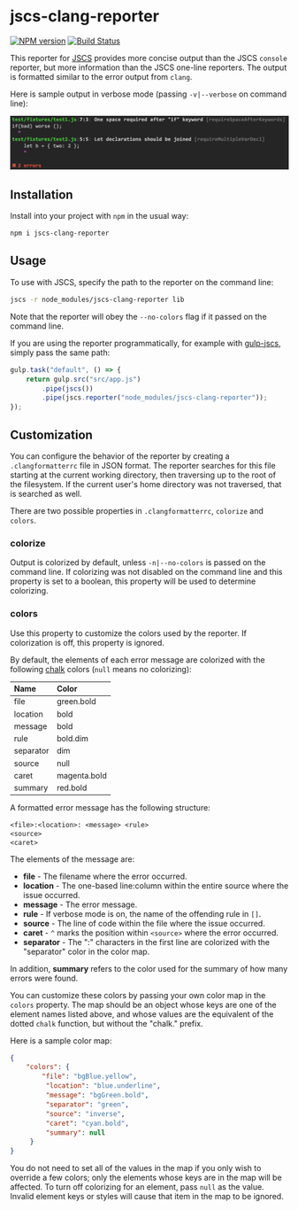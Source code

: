 jscs-clang-reporter
===================

[![NPM version][npm-image]][npm-url] [![Build Status][travis-image]][travis-url]

This reporter for [JSCS](http://jscs.info) provides more concise output than the JSCS `console` reporter, but more information than the JSCS one-line reporters. The output is formatted similar to the error output from `clang`.

Here is sample output in verbose mode (passing `-v|--verbose` on command line):

![ ](docs/report.png)



## Installation

Install into your project with `npm` in the usual way:

```sh
npm i jscs-clang-reporter
```



## Usage

To use with JSCS, specify the path to the reporter on the command line:

```sh
jscs -r node_modules/jscs-clang-reporter lib
```

Note that the reporter will obey the `--no-colors` flag if it passed on the command line.

If you are using the reporter programmatically, for example with [gulp-jscs](https://www.npmjs.com/package/gulp-jscs), simply pass the same path:

```js
gulp.task("default", () => {
    return gulp.src("src/app.js")
        .pipe(jscs())
        .pipe(jscs.reporter("node_modules/jscs-clang-reporter"));
});
```



## Customization

You can configure the behavior of the reporter by creating a `.clangformatterrc` file in JSON format. The reporter searches for this file starting at the current working directory, then traversing up to the root of the filesystem. If the current user's home directory was not traversed, that is searched as well.

There are two possible properties in `.clangformatterrc`, `colorize` and `colors`.


### colorize

Output is colorized by default, unless `-n|--no-colors` is passed on the command line. If colorizing was not disabled on the command line and this property is set to a boolean, this property will be used to determine colorizing.


### colors

Use this property to customize the colors used by the reporter. If colorization is off, this property is ignored.

By default, the elements of each error message are colorized with the following [chalk](https://github.com/chalk/chalk) colors (`null` means no colorizing):

Name      | Color
:-------  | :-----
file      | green.bold
location  | bold
message   | bold
rule      | bold.dim
separator | dim
source    | null
caret     | magenta.bold
summary   | red.bold

A formatted error message has the following structure:

```
<file>:<location>: <message> <rule>
<source>
<caret>
```

The elements of the message are:

- **file** - The filename where the error occurred.
- **location** - The one-based line:column within the entire source where the issue occurred.
- **message** - The error message.
- **rule** - If verbose mode is on, the name of the offending rule in `[]`.
- **source** - The line of code within the file where the issue occurred.
- **caret** - `^` marks the position within `<source>` where the error occurred.
- **separator** - The ":" characters in the first line are colorized with the "separator" color in the color map.

In addition, **summary** refers to the color used for the summary of how many errors were found.

You can customize these colors by passing your own color map in the `colors` property. The map should be an object whose keys are one of the element names listed above, and whose values are the equivalent of the dotted `chalk` function, but without the "chalk." prefix.

Here is a sample color map:

```json
{
    "colors": {
        "file": "bgBlue.yellow",
	     "location": "blue.underline",
	     "message": "bgGreen.bold",
	     "separator": "green",
	     "source": "inverse",
	     "caret": "cyan.bold",
	     "summary": null
	 }
}
```

You do not need to set all of the values in the map if you only wish to override a few colors; only the elements whose keys are in the map will be affected. To turn off colorizing for an element, pass `null` as the value. Invalid element keys or styles will cause that item in the map to be ignored.

[npm-url]: https://npmjs.org/package/jscs-clang-reporter
[npm-image]: http://img.shields.io/npm/v/jscs-clang-reporter.svg?style=flat

[travis-url]: https://travis-ci.org/cappuccino/jscs-clang-reporter
[travis-image]: https://travis-ci.org/cappuccino/jscs-clang-reporter.svg?branch=master
